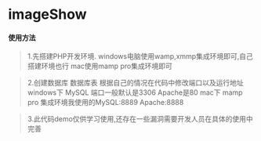 # imageShow



#### 使用方法

> 1.先搭建PHP开发环境.
> windows电脑使用wamp,xmmp集成环境即可,自己搭建环境也行
> mac使用mamp pro集成环境即可

> 2.创建数据库 数据库表 根据自己的情况在代码中修改端口以及运行地址
>  windows下 MySQL 端口一般默认是3306   Apache是80
>   mac下 mamp pro 集成环境我使用的MySQL:8889  Apache:8888

> 3.此代码demo仅供学习使用,还存在一些漏洞需要开发人员在具体的使用中完善

